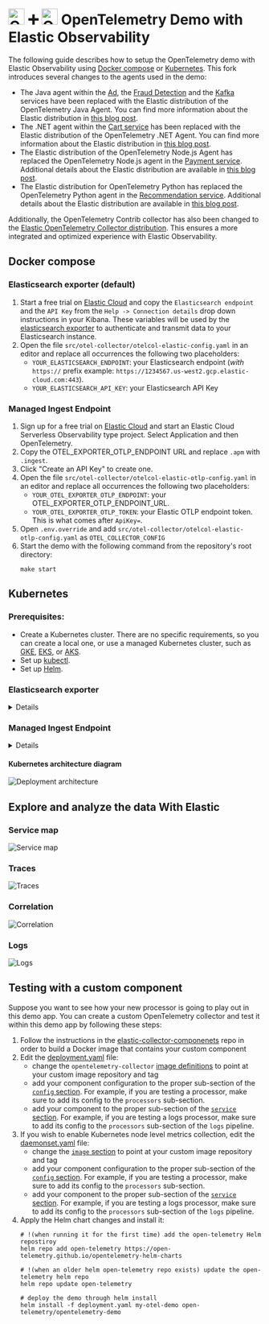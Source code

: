 <!-- markdownlint-disable-next-line -->
# <img src="https://opentelemetry.io/img/logos/opentelemetry-logo-nav.png" alt="OTel logo" width="32"> :heavy_plus_sign: <img src="https://images.contentstack.io/v3/assets/bltefdd0b53724fa2ce/blt601c406b0b5af740/620577381692951393fdf8d6/elastic-logo-cluster.svg" alt="OTel logo" width="32"> OpenTelemetry Demo with Elastic Observability

The following guide describes how to setup the OpenTelemetry demo with Elastic Observability using [Docker compose](#docker-compose) or [Kubernetes](#kubernetes). This fork introduces several changes to the agents used in the demo:

- The Java agent within the [Ad](../src/ad/Dockerfile.elastic), the [Fraud Detection](../src/fraud-detection/Dockerfile.elastic) and the [Kafka](../src/kafka/Dockerfile.elastic) services have been replaced with the Elastic distribution of the OpenTelemetry Java Agent. You can find more information about the Elastic distribution in [this blog post](https://www.elastic.co/observability-labs/blog/elastic-distribution-opentelemetry-java-agent).
- The .NET agent within the [Cart service](../src/cart/src/Directory.Build.props) has been replaced with the Elastic distribution of the OpenTelemetry .NET Agent. You can find more information about the Elastic distribution in [this blog post](https://www.elastic.co/observability-labs/blog/elastic-opentelemetry-distribution-dotnet-applications).
- The Elastic distribution of the OpenTelemetry Node.js Agent has replaced the OpenTelemetry Node.js agent in the [Payment service](../src/payment/package.json). Additional details about the Elastic distribution are available in [this blog post](https://www.elastic.co/observability-labs/blog/elastic-opentelemetry-distribution-node-js).
- The Elastic distribution for OpenTelemetry Python has replaced the OpenTelemetry Python agent in the [Recommendation service](../src/recommendation/requirements.txt). Additional details about the Elastic distribution are available in [this blog post](https://www.elastic.co/observability-labs/blog/elastic-opentelemetry-distribution-python).

Additionally, the OpenTelemetry Contrib collector has also been changed to the [Elastic OpenTelemetry Collector distribution](https://github.com/elastic/elastic-agent/blob/main/internal/pkg/otel/README.md). This ensures a more integrated and optimized experience with Elastic Observability.

## Docker compose

### Elasticsearch exporter (default)
1. Start a free trial on [Elastic Cloud](https://cloud.elastic.co/) and copy the `Elasticsearch endpoint` and the `API Key` from the `Help -> Connection details` drop down instructions in your Kibana. These variables will be used by the [elasticsearch exporter](https://github.com/open-telemetry/opentelemetry-collector-contrib/tree/main/exporter/elasticsearchexporter#elasticsearch-exporter) to authenticate and transmit data to your Elasticsearch instance.
2. Open the file `src/otel-collector/otelcol-elastic-config.yaml` in an editor and replace all occurrences the following two placeholders:
   - `YOUR_ELASTICSEARCH_ENDPOINT`: your Elasticsearch endpoint (*with* `https://` prefix example: `https://1234567.us-west2.gcp.elastic-cloud.com:443`).
   - `YOUR_ELASTICSEARCH_API_KEY`: your Elasticsearch API Key

### Managed Ingest Endpoint
1. Sign up for a free trial on [Elastic Cloud](https://cloud.elastic.co/) and start an Elastic Cloud Serverless Observability type project. Select Application and then OpenTelemetry.
2. Copy the OTEL_EXPORTER_OTLP_ENDPOINT URL and replace `.apm` with `.ingest`.
3. Click "Create an API Key" to create one.
4. Open the file `src/otel-collector/otelcol-elastic-otlp-config.yaml` in an editor and replace all occurrences the following two placeholders:
   - `YOUR_OTEL_EXPORTER_OTLP_ENDPOINT`: your OTEL_EXPORTER_OTLP_ENDPOINT_URL.
   - `YOUR_OTEL_EXPORTER_OTLP_TOKEN`: your Elastic OTLP endpoint token. This is what comes after `ApiKey=`.
5. Open `.env.override` and add `src/otel-collector/otelcol-elastic-otlp-config.yaml` as `OTEL_COLLECTOR_CONFIG`  
6. Start the demo with the following command from the repository's root directory:
   ```
   make start
   ```

## Kubernetes
### Prerequisites:
- Create a Kubernetes cluster. There are no specific requirements, so you can create a local one, or use a managed Kubernetes cluster, such as [GKE](https://cloud.google.com/kubernetes-engine), [EKS](https://aws.amazon.com/eks/), or [AKS](https://azure.microsoft.com/en-us/products/kubernetes-service).
- Set up [kubectl](https://kubernetes.io/docs/reference/kubectl/).
- Set up [Helm](https://helm.sh/).

### Elasticsearch exporter
<details>

#### Start the Demo (Kubernetes deployment)

1. Setup Elastic Observability on Elastic Cloud.
2. Create a secret in Kubernetes with the following command.
   ```
   kubectl create secret generic elastic-secret-otel \
     --from-literal=elastic_endpoint='YOUR_ELASTICSEARCH_ENDPOINT' \
     --from-literal=elastic_api_key='YOUR_ELASTICSEARCH_API_KEY'
   ```
   Don't forget to replace
   - `YOUR_ELASTICSEARCH_ENDPOINT`: your Elasticsearch endpoint (*with* `https://` prefix example: `https://1234567.us-west2.gcp.elastic-cloud.com:443`).
   - `YOUR_ELASTICSEARCH_API_KEY`: your Elasticsearch API Key
3. Execute the following commands to deploy the OpenTelemetry demo to your Kubernetes cluster:
   ```
   # clone this repository
   git clone https://github.com/elastic/opentelemetry-demo

   # switch to the kubernetes/elastic-helm directory
   cd opentelemetry-demo/kubernetes/elastic-helm

   # !(when running it for the first time) add the open-telemetry Helm repostiroy
   helm repo add open-telemetry https://open-telemetry.github.io/opentelemetry-helm-charts

   # !(when an older helm open-telemetry repo exists) update the open-telemetry helm repo
   helm repo update open-telemetry

   # deploy the demo through helm install
   helm install -f deployment.yaml my-otel-demo open-telemetry/opentelemetry-demo
   ```

Additionally, this EDOT Collector configuration includes the following components for comprehensive Kubernetes monitoring:
  - [K8s Objects Receiver](https://github.com/open-telemetry/opentelemetry-collector-contrib/tree/main/receiver/k8sobjectsreceiver): Captures detailed information about Kubernetes objects.
  - [K8s Cluster Receiver](https://github.com/open-telemetry/opentelemetry-collector-contrib/tree/main/receiver/k8sclusterreceiver): Collects metrics and metadata about the overall cluster state.

#### Kubernetes monitoring (daemonset)

The `daemonset` EDOT collector is configured with the components to monitor node-level metrics and logs, ensuring detailed insights into individual Kubernetes nodes:

- [Host Metrics Receiver](https://github.com/open-telemetry/opentelemetry-collector-contrib/tree/main/receiver/hostmetrics): Collects system-level metrics such as CPU, memory, and disk usage from the host.
- [Kubelet Stats Receiver](https://github.com/open-telemetry/opentelemetry-collector-contrib/tree/main/receiver/kubeletstats): Gathers pod and container metrics directly from the kubelet.
- [Filelog Receiver](https://github.com/open-telemetry/opentelemetry-collector-contrib/tree/main/receiver/filelog): Ingests and parses log files from nodes, providing detailed log analysis.

To deploy the EDOT Collector to your Kubernetes cluster, ensure the `elastic-secret-otel` Kubernetes secret is created (if it doesn't already exist). Then, run the following command from the `kubernetes/elastic-helm` directory in this repository.

```
# deploy the Elastic OpenTelemetry collector distribution through helm install
helm install otel-daemonset open-telemetry/opentelemetry-collector --values daemonset.yaml
```
</details>

### Managed Ingest Endpoint

<details>

#### Start the Demo (Kubernetes deployment)

1. Sign up for a free trial on [Elastic Cloud](https://cloud.elastic.co/) and start an Elastic Cloud Serverless Observability type project. Select Application and then OpenTelemetry.
2. Copy the OTEL_EXPORTER_OTLP_ENDPOINT URL and replace `.apm` with `.ingest`.
3. Click "Create an API Key" to create one.
4. Create a secret in Kubernetes with the following command.
   ```
   kubectl create secret generic elastic-secret-otel \
   --from-literal=elastic_otlp_endpoint='YOUR_ELASTIC_OTLP_ENDPOINT' \
   --from-literal=elastic_otlp_token='YOUR_ELASTIC_OTLP_TOKEN'
   ```
   Don't forget to replace
   - `YOUR_OTEL_EXPORTER_OTLP_ENDPOINT`: your OTEL_EXPORTER_OTLP_ENDPOINT URL (replace `.apm` with `.ingest`).
   - `YOUR_OTEL_EXPORTER_OTLP_TOKEN`: your Elastic OTLP endpoint token. This is what comes after `ApiKey=` after clicking on "Create API Key" on step 3.
5. Execute the following commands to deploy the OpenTelemetry demo to your Kubernetes cluster:
   ```
   # clone this repository
   git clone https://github.com/elastic/opentelemetry-demo

   # switch to the kubernetes/elastic-helm directory
   cd opentelemetry-demo/kubernetes/elastic-helm

   # !(when running it for the first time) add the open-telemetry Helm repostiroy
   helm repo add open-telemetry https://open-telemetry.github.io/opentelemetry-helm-charts

   # !(when an older helm open-telemetry repo exists) update the open-telemetry helm repo
   helm repo update open-telemetry

   # deploy the demo through helm install
   helm install -f deployment-otlp.yaml my-otel-demo open-telemetry/opentelemetry-demo
   ```

Additionally, this EDOT Collector configuration includes the following components for comprehensive Kubernetes monitoring:
  - [K8s Objects Receiver](https://github.com/open-telemetry/opentelemetry-collector-contrib/tree/main/receiver/k8sobjectsreceiver): Captures detailed information about Kubernetes objects.
  - [K8s Cluster Receiver](https://github.com/open-telemetry/opentelemetry-collector-contrib/tree/main/receiver/k8sclusterreceiver): Collects metrics and metadata about the overall cluster state.

#### Kubernetes monitoring (daemonset)

The `daemonset` EDOT collector is configured with the components to monitor node-level metrics and logs, ensuring detailed insights into individual Kubernetes nodes:

- [Host Metrics Receiver](https://github.com/open-telemetry/opentelemetry-collector-contrib/tree/main/receiver/hostmetrics): Collects system-level metrics such as CPU, memory, and disk usage from the host.
- [Kubelet Stats Receiver](https://github.com/open-telemetry/opentelemetry-collector-contrib/tree/main/receiver/kubeletstats): Gathers pod and container metrics directly from the kubelet.
- [Filelog Receiver](https://github.com/open-telemetry/opentelemetry-collector-contrib/tree/main/receiver/filelog): Ingests and parses log files from nodes, providing detailed log analysis.

To deploy the EDOT Collector to your Kubernetes cluster, ensure the `elastic-secret-otel` Kubernetes secret is created (if it doesn't already exist). Then, run the following command from the `kubernetes/elastic-helm` directory in this repository.

```
# deploy the Elastic OpenTelemetry collector distribution through helm install
helm install otel-daemonset open-telemetry/opentelemetry-collector --values daemonset-otlp.yaml
```
</details>

#### Kubernetes architecture diagram

![Deployment architecture](../kubernetes/elastic-helm/elastic-architecture.png "K8s architecture")

## Explore and analyze the data With Elastic

### Service map
![Service map](service-map.png "Service map")

### Traces
![Traces](trace.png "Traces")

### Correlation
![Correlation](correlation.png "Correlation")

### Logs
![Logs](logs.png "Logs")

## Testing with a custom component

Suppose you want to see how your new processor is going to play out in this demo app. You can create a custom OpenTelemetry collector and test it within this demo app by following these steps:
1. Follow the instructions in the [elastic-collector-componenets](https://github.com/elastic/opentelemetry-collector-components/blob/main/README.md) repo in order to build a Docker image
   that contains your custom component
2. Edit the [deployment.yaml](https://github.com/elastic/opentelemetry-demo/blob/main/kubernetes/elastic-helm/deployment.yaml) file:
   - change the `opentelemetry-collector` [image definitions](https://github.com/elastic/opentelemetry-demo/blob/27b4923ba9acd316d3726a29aad1f7e32299bc8c/kubernetes/elastic-helm/deployment.yaml#L36)
   to point at your custom image repository and tag
   - add your component configuration to the proper sub-section of the [`config` section](https://github.com/elastic/opentelemetry-demo/blob/27b4923ba9acd316d3726a29aad1f7e32299bc8c/kubernetes/elastic-helm/deployment.yaml#L62). For example, if you are testing a processor, make sure to add its config to the `processors` sub-section.
   - add your component to the proper sub-section of the [`service` section](https://github.com/elastic/opentelemetry-demo/blob/27b4923ba9acd316d3726a29aad1f7e32299bc8c/kubernetes/elastic-helm/deployment.yaml#L96). For example, if you are testing a logs processor, make sure to add its config to the `processors` sub-section of the `logs` pipeline.
3. If you wish to enable Kubernetes node level metrics collection, edit the [daemonset.yaml](https://github.com/elastic/opentelemetry-demo/blob/main/kubernetes/elastic-helm/daemonset.yaml) file:
   - change the [`image` section](https://github.com/elastic/opentelemetry-demo/blob/27b4923ba9acd316d3726a29aad1f7e32299bc8c/kubernetes/elastic-helm/deployment.yaml#L36)
   to point at your custom image repository and tag
   - add your component configuration to the proper sub-section of the [`config` section](https://github.com/elastic/opentelemetry-demo/blob/27b4923ba9acd316d3726a29aad1f7e32299bc8c/kubernetes/elastic-helm/daemonset.yaml#L57). For example, if you are testing a processor, make sure to add its config to the `processors` sub-section.
   - add your component to the proper sub-section of the [`service` section](https://github.com/elastic/opentelemetry-demo/blob/27b4923ba9acd316d3726a29aad1f7e32299bc8c/kubernetes/elastic-helm/daemonset.yaml#L309). For example, if you are testing a logs processor, make sure to add its config to the `processors` sub-section of the `logs` pipeline.
4. Apply the Helm chart changes and install it:
   ```
   # !(when running it for the first time) add the open-telemetry Helm repostiroy
   helm repo add open-telemetry https://open-telemetry.github.io/opentelemetry-helm-charts

   # !(when an older helm open-telemetry repo exists) update the open-telemetry helm repo
   helm repo update open-telemetry

   # deploy the demo through helm install
   helm install -f deployment.yaml my-otel-demo open-telemetry/opentelemetry-demo
   ```
